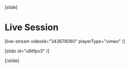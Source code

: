 [slide]
# Live Session

[live-stream videoId="343678060" playerType="vimeo" /]

[slido id="u9ilfpv3" /]

[/slide]